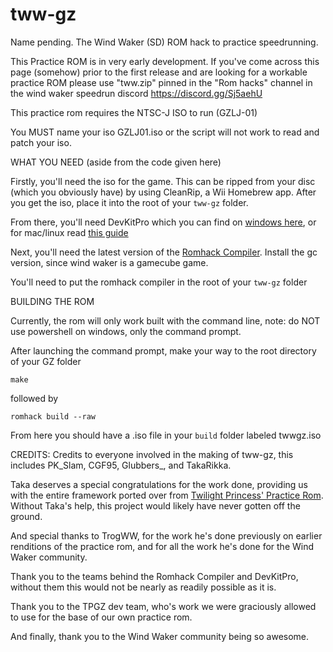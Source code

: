 # tww-gz
Name pending.
The Wind Waker (SD) ROM hack to practice speedrunning.

This Practice ROM is in very early development. If you've come across this page (somehow) prior to the first release and are looking for a workable practice ROM
please use "tww.zip" pinned in the "Rom hacks" channel in the wind waker speedrun discord https://discord.gg/Sj5aehU

This practice rom requires the NTSC-J ISO to run (GZLJ-01)

You MUST name your iso GZLJ01.iso or the script will not work to read and patch your iso.

WHAT YOU NEED (aside from the code given here)

Firstly, you'll need the iso for the game. This can be ripped from your disc (which you obviously have) by using CleanRip, a Wii Homebrew app. After you get the iso, place it into the root of your `tww-gz` folder.

From there, you'll need DevKitPro which you can find on [windows here](https://github.com/devkitPro/installer/releases), or for mac/linux read [this guide](https://devkitpro.org/wiki/Getting_Started)

Next, you'll need the latest version of the [Romhack Compiler](https://github.com/zsrtp/romhack-compiler/releases). Install the gc version, since wind waker is a gamecube game.

You'll need to put the romhack compiler in the root of your `tww-gz` folder

BUILDING THE ROM

Currently, the rom will only work built with the command line, note: do NOT use powershell on windows, only the command prompt.

After launching the command prompt, make your way to the root directory of your GZ folder

`make`

followed by

`romhack build --raw`

From here you should have a .iso file in your `build` folder labeled twwgz.iso


CREDITS:
Credits to everyone involved in the making of tww-gz, this includes PK_Slam, CGF95, Glubbers_, and TakaRikka.

Taka deserves a special congratulations for the work done, providing us with the entire framework ported over from [Twilight Princess' Practice Rom](https://tpgz.io). Without Taka's help, this project would likely have never gotten off the ground.

And special thanks to TrogWW, for the work he's done previously on earlier renditions of the practice rom, and for all the work he's done for the Wind Waker community.

Thank you to the teams behind the Romhack Compiler and DevKitPro, without them this would not be nearly as readily possible as it is.

Thank you to the TPGZ dev team, who's work we were graciously allowed to use for the base of our own practice rom.

And finally, thank you to the Wind Waker community being so awesome.
